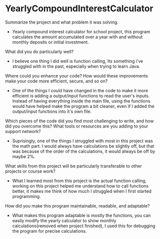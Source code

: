 # YearlyCompoundInterestCalculator
Summarize the project and what problem it was solving.
- Yearly compound interest calculator for school project, this program calculates the amount accumulated over a year with and without monthly deposits or initial investment.

What did you do particularly well?
- I believe one thing I did well is function calling, Its something i've struggled with in the past, especially when trying to learn Java.
  
Where could you enhance your code? How would these improvements make your code more efficient, secure, and so on?
- One of the things I could have changed in the code to make it more efficient is adding a output/input functions to read the user's inputs. Instead of having everything inside the main file, using the functions would have helped make the program a bit cleaner, even if I added the output/input functions into it's own file.
  
Which pieces of the code did you find most challenging to write, and how did you overcome this? What tools or resources are you adding to your support network?
- Suprisingly, one of the things I struggled with most in this project was the math part. I would always have calculations be slightly off, but that was because of the order of the calculations, it would always be off by maybe 2%.
  
What skills from this project will be particularly transferable to other projects or course work?
- What I learned most from this project is the actual function calling, working on this project helped me understand how to call functions better, it makes me think of how much I struggled when I first started programming.

How did you make this program maintainable, readable, and adaptable?
- What makes this program adaptable is mostly the functions, you can easily modify the yearly calculator to show monthly calculations(removed when project finished), I used this for debugging the program for precise calculations.
